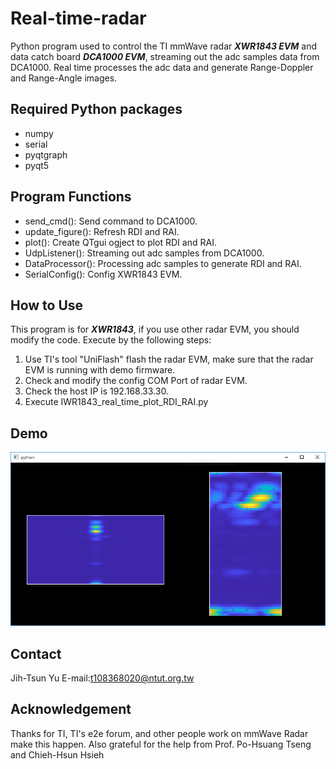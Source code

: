 # Real-time-radar
Python program used to control the TI mmWave radar ***XWR1843 EVM*** and data catch board ***DCA1000 EVM***, streaming out the 
adc samples data from DCA1000. Real time processes the adc data and generate Range-Doppler and Range-Angle
images.

## Required Python packages
* numpy
* serial
* pyqtgraph
* pyqt5

## Program Functions
* send_cmd(): Send command to DCA1000.
* update_figure(): Refresh RDI and RAI.
* plot(): Create QTgui ogject to plot RDI and RAI.
* UdpListener(): Streaming out adc samples from DCA1000.
* DataProcessor(): Processing adc samples to generate RDI and RAI.
* SerialConfig(): Config XWR1843 EVM.

## How to Use
This program is for ***XWR1843***, if you use other radar EVM, you should modify the code.
Execute by the following steps:
   1. Use TI's tool "UniFlash" flash the radar EVM, make sure that the radar EVM is running with demo firmware.
   2. Check and modify the config COM Port of radar EVM.
   3. Check the host IP is 192.168.33.30.
   4. Execute IWR1843_real_time_plot_RDI_RAI.py

## Demo 
![](Demo.PNG)

## Contact
Jih-Tsun Yu E-mail:t108368020@ntut.org.tw

## Acknowledgement
Thanks for TI, TI's e2e forum, and other people work on mmWave Radar make this happen.
Also grateful for the help from Prof. Po-Hsuang Tseng and Chieh-Hsun Hsieh


